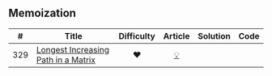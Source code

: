 
## Memoization

|#|Title|Difficulty|Article|Solution|Code|
|:---:|---|:---:|:---:|:---:|:---:|
|329|[Longest Increasing Path in a Matrix](https://leetcode.com/problems/longest-increasing-path-in-a-matrix) |❤️|[💡](https://leetcode.com/articles/longest-increasing-path-matrix)|||